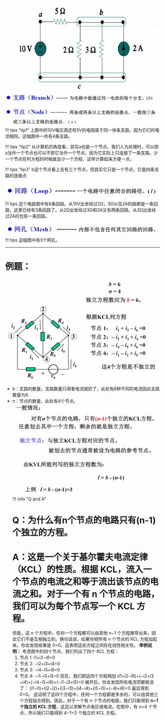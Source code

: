 ![](附件/Pasted%20image%2020250923192238.png)
![](附件/Pasted%20image%2020250923192344.png)
!!! tips ”tip1“
    上图中的10V电压源还有5V的电阻属于同一体条支路，因为它们的电流相同。这幅图中一共有4条支路。

!!! tips "tip2"
    从计算机的角度看，其实a也是一个节点。我们人为处理时，可以把a当作一个节点也可以不把它当作一个节点，因为它实际上只连接了一条支路。少一个节点在列方程的时候就会少一个方程，这样计算起来方便一点。

!!! tips "tip3"
    b这个节点看上去有三个节点，但其实它只是一个节点，它是四条支路的连接点

![](附件/Pasted%20image%2020250923195545.png)
!!! tips 
    这个电路图中有6条回路。从10V出发经过2Ω，3Ω以及2A的路都是一条回路，这里已经有3条回路了。从2Ω出发经过3Ω和2A又有两条回路。从3Ω出发经过2A的也有一条回路。

![](附件/Pasted%20image%2020250923195836.png)
!!! tips
    这幅图中有3个网孔。

---

# 例题：
![](附件/Pasted%20image%2020250923200751.png)
- b：支路的数量，支路数量只用看电流就好了，此处有6种不同的电流因此支路数量为6.
- n：节点的数量，此处有4个节点。
![](附件/Pasted%20image%2020250923201242.png)
!!! info "Q and A"
    # Q：为什么有n个节点的电路只有(n-1)个独立的方程。
    # A：这是一个关于基尔霍夫电流定律（KCL）的性质。根据 **KCL**，流入一个节点的电流之和等于流出该节点的电流之和。对于一个有 n 个节点的电路，我们可以为每个节点写一个 KCL 方程。
    但是，这 n 个方程中，任何一个方程都可以由其他 n−1 个方程推导出来，因此它们不是互相独立的。换句话说，如果你把所有 n 个节点的 KCL 方程加起来，你会发现结果是 0=0。这表明这些方程之间存在线性相关性。
    **举例说明：**
    考虑图中的四个节点，我们列出了四个 KCL 方程：
    1. 节点 1: i1​+i2​−i6​=0
    2. 节点 2: −i2​+i3​+i4​=0
    3. 节点 3: −i4​−i5​+i6​=0
    4. 节点 4: −i1​−i3​+i5​=0
     现在，我们把这四个方程相加
    (i1​+i2​−i6​)+(−i2​+i3​+i4​)+(−i4​−i5​+i6​)+(−i1​−i3​+i5​)=0
    展开后，你会发现所有电流项都抵消了：
    (i1​−i1​)+(i2​−i2​)+(i3​−i3​)+(i4​−i4​)+(i5​−i5​)+(−i6​+i6​)=0
    最后得到 0=0。
    这证明了这四个方程中，任何一个方程都是多余的，可以由其他三个方程组合得到。因此，对于一个有 n 个节点的电路，我们只能得到 **n−1 个独立的 KCL 方程**，这足以求解节点电压或电流。在图中，有 n=4 个节点，所以我们只能得到 4−1=3 个独立的 KCL 方程。
    